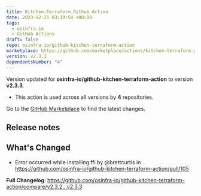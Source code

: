 ```yaml
---
title: Kitchen-Terraform Github Action
date: 2023-12-21 03:19:54 +00:00
tags:
  - osinfra-io
  - GitHub Actions
draft: false
repo: osinfra-io/github-kitchen-terraform-action
marketplace: https://github.com/marketplace/actions/kitchen-terraform-github-action
version: v2.3.3
dependentsNumber: "4"
---
```



Version updated for **osinfra-io/github-kitchen-terraform-action** to version **v2.3.3**.
- This action is used across all versions by **4** repositories.

Go to the [GitHub Marketplace](https://github.com/marketplace/actions/kitchen-terraform-github-action) to find the latest changes.

## Release notes

## What's Changed
* Error occurred while installing ffi by @brettcurtis in https://github.com/osinfra-io/github-kitchen-terraform-action/pull/105


**Full Changelog**: https://github.com/osinfra-io/github-kitchen-terraform-action/compare/v2.3.2...v2.3.3
